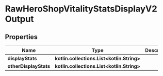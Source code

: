 
# RawHeroShopVitalityStatsDisplayV2Output

## Properties
| Name | Type | Description | Notes |
| ------------ | ------------- | ------------- | ------------- |
| **displayStats** | **kotlin.collections.List&lt;kotlin.String&gt;** |  |  |
| **otherDisplayStats** | **kotlin.collections.List&lt;kotlin.String&gt;** |  |  |



